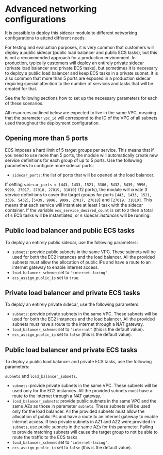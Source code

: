 # Advanced networking configurations

It is possible to deploy this sidecar module to different networking configurations to attend different needs.

For testing and evaluation purposes, it is very common that customers will deploy a public sidecar
(public load balancer and public ECS tasks), but this is not a recommended approach for a production
environment. In production, typically customers will deploy an entirely private sidecar (private load 
balancer and private ECS tasks), but sometimes it is necessary to deploy a public load balancer and
keep ECS tasks in a private subnet. It is also common that more than 5 ports are exposed in a
production sidecar requiring special attention to the number of services and tasks that will
be created for that.

See the following sections how to set up the necessary parameters for each of these scenarios.

All resources outlined below are expected to live in the same VPC, meaning that the parameter
`vpc_id` will correspond to the ID of the VPC of all subnets used throughout the deployment 
configuration.

## Opening more than 5 ports

ECS imposes a hard limit of 5 target groups per service. This means that if you need to
use more than 5 ports, the module will automatically create new service definitions for
each group of up to 5 ports. Use the following parameters to configure more sidecar ports:

* `sidecar_ports`: the list of ports that will be opened at the load balancer.

If setting `sidecar_ports = [443, 1433, 1521, 3306, 5432, 5439, 9996, 9999, 27017, 27018, 27019, 31010]`
(12 ports), the module will create 3 service definitions to cover the target groups for ports
`[443, 1433, 1521, 3306, 5432]`, `[5439, 9996, 9999, 27017, 27018]` and `[27019, 31010]`. This
means that each service will intantiate at least 1 task with the sidecar container.
If the variable `ecs_service_desired_count` is set to `2` then a total of `6` ECS
tasks will be instantiated, or `6` sidecar *instances* will be running.

## Public load balancer and public ECS tasks

To deploy an entirely public sidecar, use the following parameters:

* `subnets`: provide public subnets in the same VPC. These subnets will be used for both the EC2
instances and the load balancer. All the provided subnets must allow the allocation of public IPs
and have a route to an internet gateway to enable internet access.
* `load_balancer_scheme`: set to `"internet-facing"`.
* `ecs_assign_public_ip` set to `true`.

## Private load balancer and private ECS tasks

To deploy an entirely private sidecar, use the following parameters:

* `subnets`: provide private subnets in the same VPC. These subnets will be used for both the EC2
instances and the load balancer. All the provided subnets must have a route to the internet
through a NAT gateway.
* `load_balancer_scheme`: set to `"internal"` (this is the default value).
* `ecs_assign_public_ip` set to `false` (this is the default value).

## Public load balancer and private ECS tasks

To deploy a public load balancer and private ECS tasks, use the following parameters:

`subnets` and `load_balancer_subnets`.
* `subnets`: provide private subnets in the same VPC. These subnets will be used only for the EC2
instances. All the provided subnets must have a route to the internet through a NAT gateway.
* `load_balancer_subnets`: provide public subnets in the same VPC and the same AZs as those in
parameter `subnets`. These subnets will be used only for the load balancer. All the provided 
subnets must allow the allocation of public IPs and have a route to an internet gateway to 
enable internet access. If two private subnets in AZ1 and AZ2 were provided in `subnets`, use
public subnets in the same AZs for this parameter. Failing to provide matching subnets will
cause the target group to not be able to route the traffic to the ECS tasks.
* `load_balancer_scheme`: set to `"internet-facing"`.
* `ecs_assign_public_ip` set to `false` (this is the default value).
